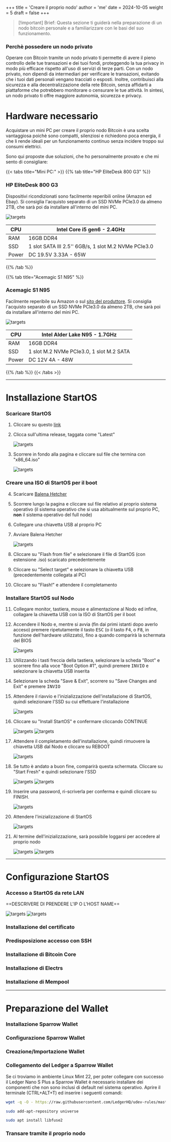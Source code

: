 +++
title = 'Creare il proprio nodo'
author = 'me'
date = 2024-10-05
weight = 5
draft = false
+++

> [!important] Brief:
> Questa sezione ti guiderà nella preparazione di un nodo bitcoin personale e a familiarizzare con le basi del suo funzionamento.

### Perchè possedere un nodo privato

Operare con Bitcoin tramite un nodo privato ti permette di avere il pieno controllo delle tue transazioni e dei tuoi fondi, proteggendo la tua privacy in modo più efficace rispetto all'uso di servizi di terze parti. Con un nodo privato, non dipendi da intermediari per verificare le transazioni, evitando che i tuoi dati personali vengano tracciati o esposti. Inoltre, contribuisci alla sicurezza e alla decentralizzazione della rete Bitcoin, senza affidarti a piattaforme che potrebbero monitorare o censurare le tue attività. In sintesi, un nodo privato ti offre maggiore autonomia, sicurezza e privacy.

# Hardware necessario

Acquistare un mini PC per creare il proprio nodo Bitcoin è una scelta vantaggiosa poichè sono compatti, silenziosi e richiedono poca energia, il che li rende ideali per un funzionamento continuo senza incidere troppo sui consumi elettrici.

Sono qui proposte due soluzioni, che ho personalmente provato e che mi sento di consigliare:

{{< tabs title="Mini PC:" >}}
{{% tab title="HP EliteDesk 800 G3" %}}
### HP EliteDesk 800 G3
Dispositivi ricondizionati sono facilmente reperibili online (Amazon ed Ebay). Si consiglia l'acquisto separato di un SSD NVMe PCIe3.0 da almeno 2TB, che sarà poi da installare all'interno del mini PC.

![targets](img/HP_EliteDesk_800_G4_35W_miniPC.png)

| CPU   | Intel Core i5 gen6 - 2.4GHz                          |
| ----- | ---------------------------------------------------- |
| RAM   | 16GB DDR4                                            |
| SSD   | 1 slot SATA III 2.5'' 6GB/s, 1 slot M.2 NVMe PCIe3.0 |
| Power | DC 19.5V 3.33A - 65W                                 |
{{% /tab %}}

{{% tab title="Acemagic S1 N95" %}}
### Acemagic S1 N95
Facilmente reperibile su Amazon o sul [sito del produttore](https://acemagic.eu/products/s1-minipc). Si consiglia l'acquisto separato di un SSD NVMe PCIe3.0 da almeno 2TB, che sarà poi da installare all'interno del mini PC.

![targets](img/Acemagic_S1_N95_miniPC.png)

| CPU   | Intel Alder Lake N95 - 1.7GHz            |
| ----- | ---------------------------------------- |
| RAM   | 16GB DDR4                                |
| SSD   | 1 slot M.2 NVMe PCIe3.0, 1 slot M.2 SATA |
| Power | DC 12V 4A - 48W                          |
{{% /tab %}}
{{< /tabs >}}

---

# Installazione StartOS

### Scaricare StartOS

1) Cliccare su questo [link](https://github.com/Start9Labs/start-os/releases/)

2) Clicca sull'ultima release, taggata come "Latest"

	![targets](img/screen01.png)

3) Scorrere in fondo alla pagina e cliccare sul file che termina con "x86_64.iso"

	![targets](img/screen02.png)

### Creare una ISO di StartOS per il boot

4) Scaricare [Balena Hetcher](https://etcher.balena.io/#download-etcher)

5) Scorrere lungo la pagina e cliccare sul file relativo al proprio sistema operativo (il sistema operativo che si usa abitualmente sul proprio PC, __non__ il sistema operativo del full node)

6) Collegare una chiavetta USB al proprio PC

7) Avviare Balena Hetcher

	![targets](img/screen03.png)

8) Cliccare su "Flash from file" e selezionare il file di StartOS (con estensione .iso) scaricato precedentemente

9) Cliccare su "Select target" e selezionare la chiavetta USB (precedentemente collegata al PC)

10) Cliccare su "Flash!" e attendere il completamento


### Installare StartOS sul Nodo

11) Collegare monitor, tastiera, mouse e alimentazione al Nodo ed infine, collagare la chiavetta USB con la ISO di StartOS per il boot

12) Accendere il Nodo e, mentre si avvia (fin dai primi istanti dopo averlo acceso) premere ripetutamente il tasto <kbd>ESC</kbd> (o il tasto <kbd>F4</kbd>, o <kbd>F8</kbd>, in funzione dell'hardware utilizzato), fino a quando comparirà la schermata del BIOS

	![targets](img/screen04.png)

13)  Utilizzando i tasti freccia della tastiera, selezionare la scheda "Boot" e scorrere fino alla voce "Boot Option #1", quindi premere <kbd>INVIO</kbd> e selezionare la chiavetta USB inserita

14) Selezionare la scheda "Save & Exit", scorrere su "Save Changes and Exit" e premere <kbd>INVIO</kbd>

15) Attendere il riavvio e l'inizializzazione dell'installazione di StartOS, quindi selezionare l'SSD su cui effettuare l'installazione

	![targets](img/screen05.png)

16) Cliccare su "Install StartOS" e confermare cliccando CONTINUE

	![targets](img/screen06.png)
	![targets](img/screen07.png)

17) Attendere il completamento dell'installazione, quindi rimuovere la chiavetta USB dal Nodo e cliccare su REBOOT

	![targets](img/screen08.png)

18) Se tutto è andato a buon fine, comparirà questa schermata. Cliccare su "Start Fresh" e quindi selezionare l'SSD 

	![targets](img/screen10.png)
	![targets](img/screen11.png)

19) Inserire una password, ri-scriverla per conferma e quindi cliccare su FINISH.

	![targets](img/screen12.png)

20) Attendere l'inizializzazione di StartOS

	![targets](img/screen13.png)

21) Al termine dell'inizializzazione, sarà possibile loggarsi per accedere al proprio nodo

	![targets](img/screen14.png)
	![targets](img/screen15.png)




---

# Configurazione StartOS

### Accesso a StartOS da rete LAN

==DESCRIVERE DI PRENDERE L'IP O L'HOST NAME==

![targets](img/system_about.png)
![targets](img/system_about_ipv4.png)

### Installazione del certificato

### Predisposizione accesso con SSH

### Installazione di Bitcoin Core

### Installazione di Electrs

### Installazione di Mempool


---

# Preparazione del Wallet

### Installazione Sparrow Wallet

### Configurazione Sparrow Wallet

### Creazione/Importazione Wallet

### Collegamento del Ledger a Sparrow Wallet

Se ci troviamo in ambiente Linux Mint 22, per poter collegare con successo il Ledger Nano S Plus a Sparrow Wallet è necessario installare dei componenti che non sono inclusi di default nel sistema operativo.
Aprire il terminale (CTRL+ALT+T) ed inserire i seguenti comandi:

```bash
wget -q -O - https://raw.githubusercontent.com/LedgerHQ/udev-rules/master/add_udev_rules.sh | sudo bash
```
```bash
sudo add-apt-repository universe
```
```bash
sudo apt install libfuse2
```
### Transare tramite il proprio nodo